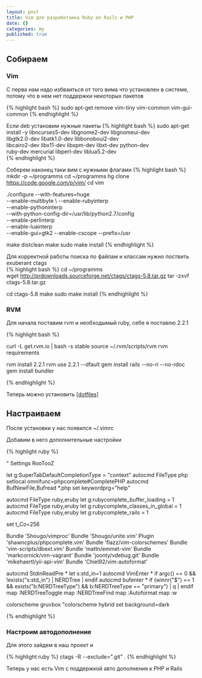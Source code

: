 ```yaml
---
layout: post
title: Vim для разработчика Ruby on Rails и PHP
date: {}
categories: my
published: true
---
```




## Собираем

### Vim
С перва нам надо избваиться от того вима что установлен в системе, потому что в нем нет поддержки некоторых пакетов

{% highlight bash %}
sudo apt-get remove vim-tiny vim-common vim-gui-common
{% endhighlight %}

Если deb установим нужные пакеты
{% highlight bash %}
sudo apt-get install -y libncurses5-dev libgnome2-dev libgnomeui-dev \
libgtk2.0-dev libatk1.0-dev libbonoboui2-dev \
libcairo2-dev libx11-dev libxpm-dev libxt-dev python-dev \
ruby-dev mercurial libperl-dev liblua5.2-dev  
{% endhighlight %}

Соберем наконец таки вим с нужными флагами
{% highlight bash %}
mkdir -p ~/programms
cd ~/programms
hg clone https://code.google.com/p/vim/
cd vim

./configure --with-features=huge \
--enable-multibyte \ 
--enable-rubyinterp \
--enable-pythoninterp \
--with-python-config-dir=/usr/lib/python2.7/config \
--enable-perlinterp \
--enable-luainterp \
--enable-gui=gtk2 --enable-cscope --prefix=/usr

make distclean
make
sudo make install
{% endhighlight %}

Для корректной работы поиска по файлам и классам нужно поствить exuberant ctags        
{% highlight bash %}
cd ~/programms   
wget http://prdownloads.sourceforge.net/ctags/ctags-5.8.tar.gz 
tar -zxvf ctags-5.8.tar.gz

cd ctags-5.8
make
sudo make install
{% endhighlight %}

### RVM

Для начала поставим rvm и необходымый ruby, себе я поставлю 2.2.1

{% highlight bash %}

curl -L get.rvm.io | bash -s stable
source ~/.rvm/scripts/rvm
rvm requirements

rvm install 2.2.1
rvm use 2.2.1 --dfault
gem install rails --no-ri --no-rdoc
gem install bundler

{% endhighlight %}

Теперь можно установить [[dotfiles]](https://github.com/skwp/dotfiles)


## Настраиваем

После установки у нас появился ~/.vimrc

Добавим в него дополнительные настройки

{% highlight ruby %}

" Settings RooTooZ
 
let g:SuperTabDefaultCompletionType = "context"
autocmd FileType php setlocal omnifunc=phpcomplete#CompletePHP
autocmd BufNewFile,Bufread *.php set keywordprg="help"
 
autocmd FileType ruby,eruby let g:rubycomplete_buffer_loading = 1 
autocmd FileType ruby,eruby let g:rubycomplete_classes_in_global = 1
autocmd FileType ruby,eruby let g:rubycomplete_rails = 1
 
set t_Co=256
 
Bundle 'Shougo/vimproc'
Bundle 'Shougo/unite.vim'
Plugin 'shawncplus/phpcomplete.vim'
Bundle 'flazz/vim-colorschemes'
Bundle 'vim-scripts/dbext.vim'
Bundle 'mattn/emmet-vim'
Bundle 'markcornick/vim-vagrant'
Bundle 'joonty/vdebug.git'
Bundle 'mikehaertl/yii-api-vim'
Bundle 'Chiel92/vim-autoformat'
 
autocmd StdinReadPre * let s:std_in=1
autocmd VimEnter * if argc() == 0 && !exists("s:std_in") | NERDTree | endif 
autocmd bufenter * if (winnr("$") == 1 && exists("b:NERDTreeType") && b:NERDTreeType == "primary") | q | endif
map <C-l> :NERDTreeToggle<CR>
map <C-k> :NERDTreeFind<CR>
map <C-F> :Autoformat<CR>
map <C-s> :w<CR>
 
colorscheme gruvbox
"colorscheme hybrid 
set background=dark

{% endhighlight %}

### Настроим автодополнение

Для этого зайдем в наш проект и 

{% highlight ruby %}
ctags -R --exclude=".git" .
{% endhighlight %}



Теперь у нас есть Vim с поддержкой авто дополнения к PHP и Rails
